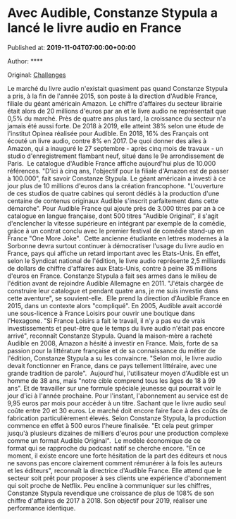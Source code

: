 
# Avec Audible, Constanze Stypula a lancé le livre audio en France

Published at: **2019-11-04T07:00:00+00:00**

Author: ****

Original: [Challenges](https://www.challenges.fr/femmes/avec-audible-constanze-stypula-a-lance-le-livre-audio-en-france_681134)

Le marché du livre audio n'existait quasiment pas quand Constanze Stypula a pris, à la fin de l'année 2015, son poste à la direction d'Audible France, filiale du géant américain Amazon. Le chiffre d'affaires du secteur librairie était alors de 20 millions d'euros par an et le livre audio ne représentait que 0,5% du marché. Près de quatre ans plus tard, la croissance du secteur n'a jamais été aussi forte. De 2018 à 2019, elle atteint 38% selon une étude de l'institut Opinea réalisée pour Audible. En 2018, 16% des Français ont écouté un livre audio, contre 8% en 2017. De quoi donner des ailes à Amazon, qui a inauguré le 27 septembre - après cinq mois de travaux - un studio d'enregistrement flambant neuf, situé dans le 9e arrondissement de Paris. 
Le catalogue d'Audible France affiche aujourd'hui plus de 10.000 références. "D'ici à cinq ans, l'objectif pour la filiale d'Amazon est de passer à 100.000", fait savoir Constanze Stypula. Le géant américain a investi à ce jour plus de 10 millions d'euros dans la création francophone. "L'ouverture de ces studios de quatre cabines qui seront dédiés à la production d'une centaine de contenus originaux Audible s'inscrit parfaitement dans cette démarche". Pour Audible France qui ajoute près de 3.000 titres par an à ce catalogue en langue française, dont 500 titres "Audible Original", il s'agit d'enclencher la vitesse supérieure en intégrant par exemple de la comédie, grâce à un contrat conclu avec le premier festival de comédie stand-up en France "One More Joke". 
Cette ancienne étudiante en lettres modernes à la Sorbonne devra surtout continuer à démocratiser l'usage du livre audio en France, pays qui affiche un retard important avec les Etats-Unis. En effet, selon le Syndicat national de l'édition, le livre audio représente 2,5 milliards de dollars de chiffre d'affaires aux Etats-Unis, contre à peine 35 millions d'euros en France. Constanze Stypula a fait ses armes dans le milieu de l'édition avant de rejoindre Audible Allemagne en 2011. "J'étais chargée de construire leur catalogue et pendant quatre ans, je me suis investie dans cette aventure", se souvient-elle. 
Elle prend la direction d'Audible France en 2015, dans un contexte alors "compliqué". En 2005, Audible avait accordé une sous-licence à France Loisirs pour ouvrir une boutique dans l'Hexagone. "Si France Loisirs a fait le travail, il n'y a pas eu de vrais investissements et peut-être que le temps du livre audio n'était pas encore arrivé", reconnaît Constanze Stypula. Quand la maison-mère a racheté Audible en 2008, Amazon a hésité à investir en France. Mais, forte de sa passion pour la littérature française et de sa connaissance du métier de l'édition, Constanze Stypula a su les convaincre. "Selon moi, le livre audio devait fonctionner en France, dans ce pays tellement littéraire, avec une grande tradition de parole". 
Aujourd'hui, l'utilisateur moyen d'Audible est un homme de 38 ans, mais "notre cible comprend tous les âges de 18 à 99 ans". Et de travailler sur une formule spéciale jeunesse qui pourrait voir le jour d'ici à l'année prochaine. Pour l'instant, l'abonnement au service est de 9,95 euros par mois pour accéder à un titre. Sachant que le livre audio seul coûte entre 20 et 30 euros. Le marché doit encore faire face à des coûts de fabrication particulièrement élevés. Selon Constanze Stypula, la production commence en effet à 500 euros l'heure finalisée. "Et cela peut grimper jusqu'à plusieurs dizaines de milliers d'euros pour une production complexe comme un format Audible Original". 
Le modèle économique de ce format qui se rapproche du podcast natif se cherche encore. "En ce moment, il existe encore une forte hésitation de la part des éditeurs et nous ne savons pas encore clairement comment rémunérer à la fois les auteurs et les éditeurs", reconnaît la directrice d'Audible France. Elle attend que le secteur soit prêt pour proposer à ses clients une expérience d'abonnement qui soit proche de Netflix. Peu encline à communiquer sur les chiffres, Constanze Stypula revendique une croissance de plus de 108% de son chiffre d'affaires de 2017 à 2018. Son objectif pour 2019, réaliser une performance identique. 
 
 
